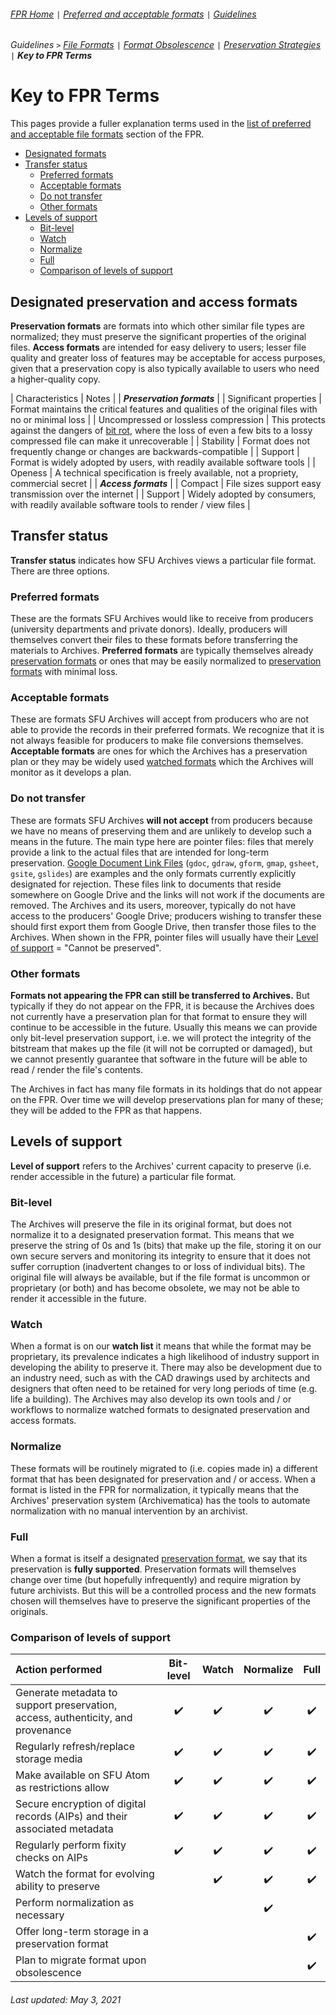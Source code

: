 ###### [FPR Home](../README.md) `|` [Preferred and acceptable formats](../fpr/00-fpr.md) `|` [Guidelines](00-guidelines.md)
###### Guidelines `>` [File Formats](01-file-formats.md) `|` [Format Obsolescence](02-format-obsolesence.md) `|` [Preservation Strategies](03-preservation-strategies.md) `|` **Key to FPR Terms**

# Key to FPR Terms
This pages provide a fuller explanation terms used in the [list of preferred and acceptable file formats](../fpr/00-fpr.md) section of the FPR.
- [Designated formats](#designated-formats)
- [Transfer status](#transfer-status)
  - [Preferred formats](#preferred-formats)
  - [Acceptable formats](#acceptable-formats)
  - [Do not transfer](#do-not-transfer)
  - [Other formats](#other-formats)
- [Levels of support](levels-of-support)
  - [Bit-level](#bit-level)
  - [Watch](#watch)
  - [Normalize](#normalize)
  - [Full](#full)
  - [Comparison of levels of support](#comparison-of-levels-of-support)

## Designated preservation and access formats
**Preservation formats** are formats into which other similar file types are normalized; they must preserve the significant properties of the original files.  **Access formats** are intended for easy delivery to users; lesser file quality and greater loss of features may be acceptable for access purposes, given that a preservation copy is also typically available to users who need a higher-quality copy.

| Characteristics | Notes |
| ***Preservation formats*** |
| Significant properties | Format maintains the critical features and qualities of the original files with no or minimal loss |
| Uncompressed or lossless compression | This protects against the dangers of [bit rot](https://en.wikipedia.org/wiki/Data_degradation), where the loss of even a few bits to a lossy compressed file can make it unrecoverable |
| Stability | Format does not frequently change or changes are backwards-compatible |
| Support | Format is widely adopted by users, with readily available software tools |
| Openess | A technical specification is freely available, not a propriety, commercial secret |
| ***Access formats*** |
| Compact | File sizes support easy transmission over the internet |
| Support | Widely adopted by consumers, with readily available software tools to render / view files |

## Transfer status
**Transfer status** indicates how SFU Archives views a particular file format. There are three options.

### Preferred formats
These are the formats SFU Archives would like to receive from producers (university departments and private donors). Ideally, producers will themselves convert their files to these formats before transferring the materials to Archives. **Preferred formats** are typically themselves already [preservation formats](#preservation-formats) or ones that may be easily normalized to [preservation formats](#preservation-formats) with minimal loss.

### Acceptable formats
These are formats SFU Archives will accept from producers who are not able to provide the records in their preferred formats. We recognize that it is not always feasible for producers to make file conversions themselves. **Acceptable formats** are ones for which the Archives has a preservation plan or they may be widely used [watched formats](#watch) which the Archives will monitor as it develops a plan.

### Do not transfer
These are formats SFU Archives **will not accept** from producers because we have no means of preserving them and are unlikely to develop such a means in the future. The main type here are pointer files: files that merely provide a link to the actual files that are intended for long-term preservation. [Google Document Link Files](https://www.nationalarchives.gov.uk/PRONOM/fmt/1073) (`gdoc`, `gdraw`, `gform`, `gmap`, `gsheet`, `gsite`, `gslides`) are examples and the only formats currently explicitly designated for rejection. These files link to documents that reside somewhere on Google Drive and the links will not work if the documents are removed. The Archives and its users, moreover, typically do not have access to the producers' Google Drive; producers wishing to transfer these should first export them from Google Drive, then transfer those files to the Archives. When shown in the FPR, pointer files will usually have their [Level of support](#level-of-support) = "Cannot be preserved".  

### Other formats
**Formats not appearing the FPR can still be transferred to Archives.** But typically if they do not appear on the FPR, it is because the Archives does not currently have a preservation plan for that format to ensure they will continue to be accessible in the future. Usually this means we can provide only bit-level preservation support, i.e. we will protect the integrity of the bitstream that makes up the file (it will not be corrupted or damaged), but we cannot presently guarantee that software in the future will be able to read / render the file's contents.

The Archives in fact has many file formats in its holdings that do not appear on the FPR. Over time we will develop preservations plan for many of these; they will be added to the FPR as that happens.

## Levels of support
**Level of support** refers to the Archives' current capacity to preserve (i.e. render accessible in the future) a particular file format.

### Bit-level
The Archives will preserve the file in its original format, but does not normalize it to a designated preservation format. This means that we preserve the string of 0s and 1s (bits) that make up the file, storing it on our own secure servers and monitoring its integrity to ensure that it does not suffer corruption (inadvertent changes to or loss of individual bits). The original file will always be available, but if the file format is uncommon or proprietary (or both) and has become obsolete, we may not be able to render it accessible in the future.

### Watch
When a format is on our **watch list** it means that while the format may be proprietary, its prevalence indicates a high likelihood of industry support in developing the ability to preserve it. There may also be development due to an industry need, such as with the CAD drawings used by architects and designers that often need to be retained for very long periods of time (e.g. life a building). The Archives may also develop its own tools and / or workflows to normalize watched formats to designated preservation and access formats.

### Normalize
These formats will be routinely migrated to (i.e. copies made in) a different format that has been designated for preservation and / or access. When a format is listed in the FPR for normalization, it typically means that the Archives' preservation system (Archivematica) has the tools to automate normalization with no manual intervention by an archivist.

### Full
When a format is itself a designated [preservation format](#preservation-format), we say that its preservation is **fully supported**. Preservation formats will themselves change over time (but hopefully infrequently) and require migration by future archivists. But this will be a controlled process and the new formats chosen will themselves have to preserve the significant properties of the originals.

### Comparison of levels of support
| Action performed | Bit-level | Watch  | Normalize | Full  |
| :---             |   :---:   | :---:  |   :---:   | :---: |
| Generate metadata to support preservation, access, authenticity, and provenance | :heavy_check_mark: | :heavy_check_mark: | :heavy_check_mark: | :heavy_check_mark: |
| Regularly refresh/replace storage media | :heavy_check_mark: | :heavy_check_mark: | :heavy_check_mark: | :heavy_check_mark: |
| Make available on SFU Atom as restrictions allow | :heavy_check_mark: | :heavy_check_mark: | :heavy_check_mark: | :heavy_check_mark: |
| Secure encryption of digital records (AIPs) and their associated metadata | :heavy_check_mark: | :heavy_check_mark: | :heavy_check_mark: | :heavy_check_mark: |
| Regularly perform fixity checks on AIPs | :heavy_check_mark: | :heavy_check_mark: | :heavy_check_mark: | :heavy_check_mark: |
| Watch the format for evolving ability to preserve	| | :heavy_check_mark: | :heavy_check_mark: | :heavy_check_mark: |
| Perform normalization as necessary |  |  | :heavy_check_mark: |  |
| Offer long-term storage in a preservation format |  |  |  | :heavy_check_mark: |
| Plan to migrate format upon obsolescence |  |  |  | :heavy_check_mark: |

###### Last updated: May 3, 2021
